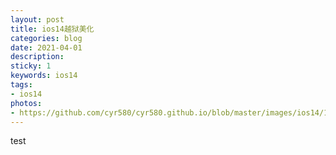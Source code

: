 ```yaml
---
layout: post
title: ios14越狱美化
categories: blog
date: 2021-04-01
description: 
sticky: 1
keywords: ios14
tags:
- ios14
photos:
- https://github.com/cyr580/cyr580.github.io/blob/master/images/ios14/1.png?raw=true
---
```


test